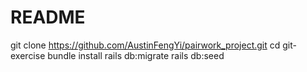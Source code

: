 # README

git clone https://github.com/AustinFengYi/pairwork_project.git
cd git-exercise
bundle install
rails db:migrate
rails db:seed